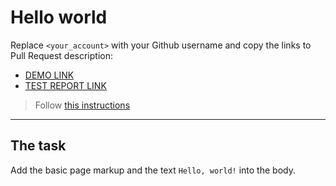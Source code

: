 # Hello world
Replace `<your_account>` with your Github username and copy the links to Pull Request description:
- [DEMO LINK](https://CCyrillus.github.io/layout_hello-world/)
- [TEST REPORT LINK](https://CCyrillus.github.io/layout_hello-world/report/html_report/)

> Follow [this instructions](https://github.com/mate-academy/layout_task-guideline#how-to-solve-the-layout-tasks-on-github)
___

## The task 
Add the basic page markup and the text `Hello, world!` into the body.
